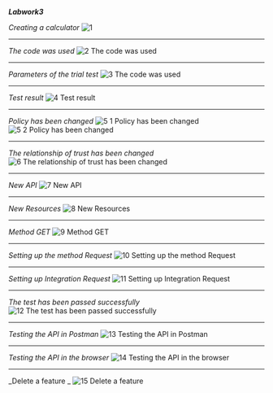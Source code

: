___Labwork3___

_Creating a calculator_
![1](https://github.com/Statcyshyna555im/Lab3/assets/145069084/ba467114-c726-41ca-b5a3-a26cdc83d373)
___
_The code was used_
![2 The code was used](https://github.com/Statcyshyna555im/Lab3/assets/145069084/0117022f-6f8b-40a3-957f-4f2ce59a5b75)
___
_Parameters of the trial test_
![3 The code was used](https://github.com/Statcyshyna555im/Lab3/assets/145069084/7ba5f375-e09e-420a-861b-79013f699999)
___
_Test result_
![4 Test result](https://github.com/Statcyshyna555im/Lab3/assets/145069084/14eea72d-d773-46b0-8381-5d5dda59fa96)
___
_Policy has been changed_
![5 1 Policy has been changed](https://github.com/Statcyshyna555im/Lab3/assets/145069084/67a699f4-a95f-4566-9cd2-87a2febf18ea)
![5 2 Policy has been changed](https://github.com/Statcyshyna555im/Lab3/assets/145069084/9651a2c9-75fa-491c-a1e8-132f941f269e)
___
_The relationship of trust has been changed_
![6 The relationship of trust has been changed](https://github.com/Statcyshyna555im/Lab3/assets/145069084/b18b1678-8a4f-43dd-a067-32de54e55559)
___
_New API_
![7 New API](https://github.com/Statcyshyna555im/Lab3/assets/145069084/42b5582e-63b8-488b-89f9-e3fd64567146)
___
_New Resources_
![8 New Resources](https://github.com/Statcyshyna555im/Lab3/assets/145069084/97b55a69-2634-4e1d-b642-d293454e71b8)
___
_Method GET_
![9 Method GET](https://github.com/Statcyshyna555im/Lab3/assets/145069084/b7da6623-8577-40a0-a3ad-26f4f621a0ea)
___
_Setting up the method Request_
![10 Setting up the method Request](https://github.com/Statcyshyna555im/Lab3/assets/145069084/c543a2b8-45b1-4132-a267-67b30768949b)
___
_Setting up Integration Request_
![11 Setting up Integration Request](https://github.com/Statcyshyna555im/Lab3/assets/145069084/81b8604e-22f7-4dea-8116-d9feb1b2c8e0)
___
_The test has been passed successfully_
![12 The test has been passed successfully](https://github.com/Statcyshyna555im/Lab3/assets/145069084/7aeecbf3-1f92-420d-866a-83fe2f4b56c6)
___
_Testing the API in Postman_
![13 Testing the API in Postman](https://github.com/Statcyshyna555im/Lab3/assets/145069084/13d04ed2-ba50-4fea-b482-e5453dde01a7)
___
_Testing the API in the browser_
![14 Testing the API in the browser](https://github.com/Statcyshyna555im/Lab3/assets/145069084/9ebe5911-b648-4681-b467-2ef41ef34dc6)
___
_Delete a feature _
![15 Delete a feature](https://github.com/Statcyshyna555im/Lab3/assets/145069084/2cc503df-27eb-4599-a5d2-c77a18c1fa68)

